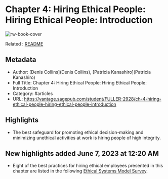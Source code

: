 # Chapter 4: Hiring Ethical People: Hiring Ethical People: Introduction

![rw-book-cover](https://readwise-assets.s3.amazonaws.com/static/images/article3.5c705a01b476.png)

Related : [README](../chapter-04-hiring-ethical-people/README.md)

## Metadata
- Author: [Denis Collins](Denis Collins), [Patricia Kanashiro](Patricia Kanashiro)
- Full Title: Chapter 4: Hiring Ethical People: Hiring Ethical People: Introduction
- Category: #articles
- URL: https://vantage.sagepub.com/student/FULLER-2928/ch-4-hiring-ethical-people-hiring-ethical-people-introduction

## Highlights

- The best safeguard for promoting ethical decision-making and minimizing unethical activities at work is hiring people of high integrity.
## New highlights added June 7, 2023 at 12:20 AM
- Eight of the best practices for hiring ethical employees presented in this chapter are listed in the following [Ethical Systems Model Survey](../_inbox/Ethical%20Systems%20Model%20Survey.md).
